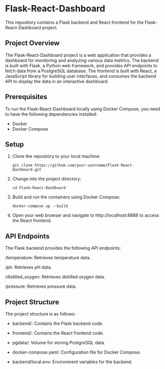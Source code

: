 # Flask-React-Dashboard
This repository contains a Flask backend and React frontend for the Flask-React-Dashboard project.

## Project Overview
The Flask-React-Dashboard project is a web application that provides a dashboard for monitoring and analyzing various data metrics. The backend is built with Flask, a Python web framework, and provides API endpoints to fetch data from a PostgreSQL database. The frontend is built with React, a JavaScript library for building user interfaces, and consumes the backend API to display the data in an interactive dashboard.

## Prerequisites
To run the Flask-React-Dashboard locally using Docker Compose, you need to have the following dependencies installed:

- Docker
- Docker Compose

## Setup
1. Clone the repository to your local machine:
   ```shell
   git clone https://github.com/your-username/Flask-React-Dashboard.git

2. Change into the project directory:
   ```shell
   cd Flask-React-Dashboard
   
3. Build and run the containers using Docker Compose:
   ```shell
   docker-compose up --build

4. Open your web browser and navigate to http://localhost:8888 to access the React frontend.

## API Endpoints
The Flask backend provides the following API endpoints:

/temperature: Retrieves temperature data.

/ph: Retrieves pH data.

/distilled_oxygen: Retrieves distilled oxygen data.

/pressure: Retrieves pressure data.


## Project Structure
The project structure is as follows:

- backend/: Contains the Flask backend code.

- frontend/: Contains the React frontend code.

- pgdata/: Volume for storing PostgreSQL data.

- docker-compose.yaml: Configuration file for Docker Compose.

- backend/local.env: Environment variables for the backend.


